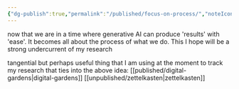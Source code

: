 ```yaml
---
{"dg-publish":true,"permalink":"/published/focus-on-process/","noteIcon":""}
---
```


now that we are in a time where generative AI can produce 'results' with 'ease'. It becomes all about the process of what we do. This I hope will be a strong undercurrent of my research 

tangential but perhaps useful thing that I am using at the moment to track my research that ties into the above idea:
[[published/digital-gardens\|digital-gardens]]
[[unpublished/zettelkasten\|zettelkasten]]